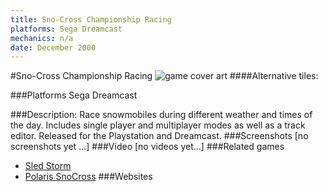 ```yaml
---
title: Sno-Cross Championship Racing
platforms: Sega Dreamcast
mechanics: n/a
date: December 2000
---
```

#Sno-Cross Championship Racing
![game cover art](//images.igdb.com/igdb/image/upload/t_cover_big/c8pc5ywlcjxklhcq6mkf.jpg "Logo Title Text 1")
####Alternative tiles:

###Platforms
Sega Dreamcast

###Description:
Race snowmobiles during different weather and times of the day. Includes single player and multiplayer modes as well as a track editor. Released for the Playstation and Dreamcast.
###Screenshots
[no screenshots yet ...]
###Video
[no videos yet...]
###Related games
* [Sled Storm](/games/sled-storm-8264/)
* [Polaris SnoCross](/games/polaris-snocross-3575/)
###Websites

